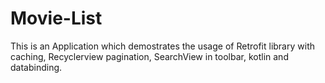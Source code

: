 # Movie-List
This is an Application which demostrates the usage of Retrofit library with caching, Recyclerview pagination, SearchView in toolbar, kotlin and databinding.
